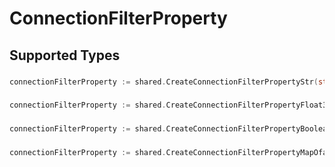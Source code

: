 # ConnectionFilterProperty


## Supported Types

### 

```go
connectionFilterProperty := shared.CreateConnectionFilterPropertyStr(string{/* values here */})
```

### 

```go
connectionFilterProperty := shared.CreateConnectionFilterPropertyFloat32(float32{/* values here */})
```

### 

```go
connectionFilterProperty := shared.CreateConnectionFilterPropertyBoolean(bool{/* values here */})
```

### 

```go
connectionFilterProperty := shared.CreateConnectionFilterPropertyMapOfany(map[string]interface{}{/* values here */})
```

